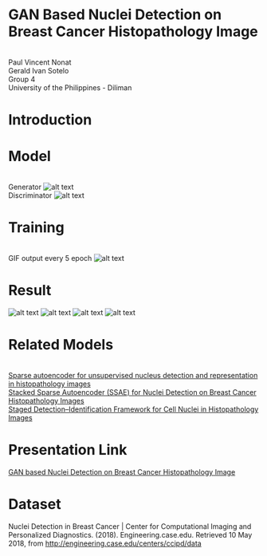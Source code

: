 # GAN Based Nuclei Detection on Breast Cancer Histopathology Image

<br>Paul Vincent Nonat
<br>Gerald Ivan Sotelo
<br>Group 4
<br>University of the Philippines - Diliman
# Introduction
# Model
<br>Generator
![alt text](https://github.com/paul028/EE298_CoE197-Project2/blob/master/Generator.png)
<br>Discriminator
![alt text](https://github.com/paul028/EE298_CoE197-Project2/blob/master/discriminator.png)

# Training 
<br> GIF output every 5 epoch
![alt text](https://github.com/paul028/EE298_CoE197-Project2/blob/master/training.png)
# Result 
![alt text](https://github.com/paul028/EE298_CoE197-Project2/blob/master/training_result1.PNG)
![alt text](https://github.com/paul028/EE298_CoE197-Project2/blob/master/training_result2.PNG)
![alt text](https://github.com/paul028/EE298_CoE197-Project2/blob/master/c1.PNG)
![alt text](https://github.com/paul028/EE298_CoE197-Project2/blob/master/c2.PNG)
# Related Models
<br>[Sparse autoencoder for unsupervised nucleus detection and representation in histopathology images](https://github.com/paul028/EE298_CoE197-Project2/blob/master/Related%20Literature/Sparse%20autoencoder%20for%20unsupervised%20nucleus%20detection%20and%20representation%20in%20histopathology%20images.pdf)
<br>[Stacked Sparse Autoencoder (SSAE) for Nuclei Detection on Breast Cancer Histopathology Images](https://github.com/paul028/EE298_CoE197-Project2/blob/master/Related%20Literature/Stacked%20Sparse%20Autoencoder%20(SSAE)%20for%20Nuclei%20Detection%20on%20Breast%20Cancer%20Histopathology%20Images.pdf)
<br>[Staged Detection–Identification Framework for Cell Nuclei in Histopathology Images](https://github.com/paul028/EE298_CoE197-Project2/blob/master/Related%20Literature/Staged%20Detection%E2%80%93Identification%20Framework%20for%20Cell%20Nuclei%20in%20Histopathology%20Images.pdf)
# Presentation Link
[GAN based Nuclei Detection on Breast Cancer Histopathology Image](https://docs.google.com/presentation/d/1ac6WizWm0VO3UHcmGJgZT5H5EVGUIiZwCOOgxN0e7sU/edit?usp=sharing)
# Dataset
Nuclei Detection in Breast Cancer | Center for Computational Imaging and Personalized Diagnostics. (2018). Engineering.case.edu. Retrieved 10 May 2018, from http://engineering.case.edu/centers/ccipd/data


